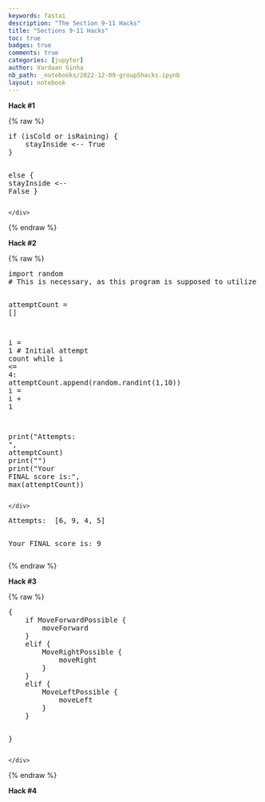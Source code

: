 ```yaml
---
keywords: fastai
description: "The Section 9-11 Hacks"
title: "Sections 9-11 Hacks"
toc: true 
badges: true
comments: true
categories: [jupyter]
author: Vardaan Sinha
nb_path: _notebooks/2022-12-09-group5hacks.ipynb
layout: notebook
---
```


<!--
#################################################
### THIS FILE WAS AUTOGENERATED! DO NOT EDIT! ###
#################################################
# file to edit: _notebooks/2022-12-09-group5hacks.ipynb
-->

<div class="container" id="notebook-container">
        
<div class="cell border-box-sizing text_cell rendered"><div class="inner_cell">
<div class="text_cell_render border-box-sizing rendered_html">
<p><strong>Hack #1</strong></p>

</div>
</div>
</div>
    {% raw %}
    
<div class="cell border-box-sizing code_cell rendered">
<div class="input">

<div class="inner_cell">
    <div class="input_area">
<div class=" highlight hl-ipython3"><pre><span></span><span class="k">if</span> <span class="p">(</span><span class="n">isCold</span> <span class="ow">or</span> <span class="n">isRaining</span><span class="p">)</span> <span class="p">{</span>
    <span class="n">stayInside</span> <span class="o">&lt;--</span> <span class="kc">True</span>
<span class="p">}</span>

<span class="k">else</span> <span class="p">{</span>
    <span class="n">stayInside</span> <span class="o">&lt;--</span> <span class="kc">False</span>
<span class="p">}</span>
</pre></div>

    </div>
</div>
</div>

</div>
    {% endraw %}

<div class="cell border-box-sizing text_cell rendered"><div class="inner_cell">
<div class="text_cell_render border-box-sizing rendered_html">
<p><strong>Hack #2</strong></p>

</div>
</div>
</div>
    {% raw %}
    
<div class="cell border-box-sizing code_cell rendered">
<div class="input">

<div class="inner_cell">
    <div class="input_area">
<div class=" highlight hl-ipython3"><pre><span></span><span class="kn">import</span> <span class="nn">random</span>
<span class="c1"># This is necessary, as this program is supposed to utilize a random number generator to select a random number from 1 to 10. </span>

<span class="n">attemptCount</span> <span class="o">=</span> <span class="p">[]</span>

<span class="n">i</span> <span class="o">=</span> <span class="mi">1</span>
<span class="c1"># Initial attempt count</span>
<span class="k">while</span> <span class="n">i</span> <span class="o">&lt;=</span> <span class="mi">4</span><span class="p">:</span>
    <span class="n">attemptCount</span><span class="o">.</span><span class="n">append</span><span class="p">(</span><span class="n">random</span><span class="o">.</span><span class="n">randint</span><span class="p">(</span><span class="mi">1</span><span class="p">,</span><span class="mi">10</span><span class="p">))</span>
    <span class="n">i</span> <span class="o">=</span> <span class="n">i</span> <span class="o">+</span> <span class="mi">1</span>

<span class="nb">print</span><span class="p">(</span><span class="s2">&quot;Attempts: &quot;</span><span class="p">,</span> <span class="n">attemptCount</span><span class="p">)</span>
<span class="nb">print</span><span class="p">(</span><span class="s2">&quot;&quot;</span><span class="p">)</span>
<span class="nb">print</span><span class="p">(</span><span class="s2">&quot;Your FINAL score is:&quot;</span><span class="p">,</span> <span class="nb">max</span><span class="p">(</span><span class="n">attemptCount</span><span class="p">))</span>
</pre></div>

    </div>
</div>
</div>

<div class="output_wrapper">
<div class="output">

<div class="output_area">

<div class="output_subarea output_stream output_stdout output_text">
<pre>Attempts:  [6, 9, 4, 5]

Your FINAL score is: 9
</pre>
</div>
</div>

</div>
</div>

</div>
    {% endraw %}

<div class="cell border-box-sizing text_cell rendered"><div class="inner_cell">
<div class="text_cell_render border-box-sizing rendered_html">
<p><strong>Hack #3</strong></p>

</div>
</div>
</div>
    {% raw %}
    
<div class="cell border-box-sizing code_cell rendered">
<div class="input">

<div class="inner_cell">
    <div class="input_area">
<div class=" highlight hl-ipython3"><pre><span></span><span class="p">{</span>
    <span class="k">if</span> <span class="n">MoveForwardPossible</span> <span class="p">{</span>
        <span class="n">moveForward</span>
    <span class="p">}</span>
    <span class="k">elif</span> <span class="p">{</span>
        <span class="n">MoveRightPossible</span> <span class="p">{</span>
            <span class="n">moveRight</span>
        <span class="p">}</span>
    <span class="p">}</span>
    <span class="k">elif</span> <span class="p">{</span>
        <span class="n">MoveLeftPossible</span> <span class="p">{</span>
            <span class="n">moveLeft</span>
        <span class="p">}</span>
    <span class="p">}</span>
    
<span class="p">}</span>
</pre></div>

    </div>
</div>
</div>

</div>
    {% endraw %}

<div class="cell border-box-sizing text_cell rendered"><div class="inner_cell">
<div class="text_cell_render border-box-sizing rendered_html">
<p><strong>Hack #4</strong></p>

</div>
</div>
</div>
</div>
 

